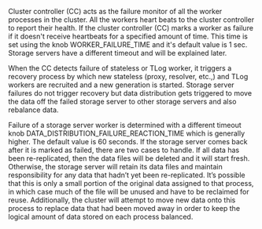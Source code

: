 Cluster controller (CC) acts as the failure monitor of all the worker processes in the cluster. All the workers heart beats to the cluster controller to report their health. If the cluster controller (CC) marks a worker as failure if it doesn't receive heartbeats for a specified amount of time. This time is set using the knob WORKER_FAILURE_TIME and it's default value is 1 sec. Storage servers have a different timeout and will be explained later.

When the CC detects failure of stateless or TLog worker, it triggers a recovery process by which new stateless (proxy, resolver, etc.,)  and TLog workers are recruited and a new generation is started. Storage server failures do not trigger recovery but data distribution gets triggered to move the data off the failed storage server to other storage servers and also rebalance data.

Failure of a storage server worker is determined with a different timeout knob DATA_DISTRIBUTION_FAILURE_REACTION_TIME  which is generally higher. The default value is 60 seconds. If the storage server comes back after it is marked as failed, there are two cases to handle. If all data has been re-replicated, then the data files will be deleted and it will start fresh. Otherwise, the storage server will retain its data files and maintain responsibility for any data that hadn’t yet been re-replicated. It’s possible that this is only a small portion of the original data assigned to that process, in which case much of the file will be unused and have to be reclaimed for reuse. Additionally, the cluster will attempt to move new data onto this process to replace data that had been moved away in order to keep the logical amount of data stored on each process balanced.
